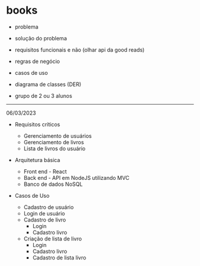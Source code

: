 # books

- problema
- solução do problema
- requisitos funcionais e não (olhar api da good reads)
- regras de negócio
- casos de uso
- diagrama de classes (DER)

- grupo de 2 ou 3 alunos

---
06/03/2023

- Requisitos críticos
	- Gerenciamento de usuários
	- Gerenciamento de livros
	- Lista de livros do usuário
	
- Arquitetura básica
	- Front end - React
	- Back end - API em NodeJS utilizando MVC
	- Banco de dados NoSQL
	
- Casos de Uso
	- Cadastro de usuário
	- Login de usuário
	- Cadastro de livro
		- Login
		- Cadastro livro
	- Criação de lista de livro
		- Login
		- Cadastro livro
		- Cadastro de lista livro
